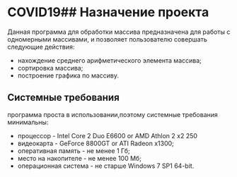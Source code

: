 # COVID19## Назначение проекта
Данная программа для обработки массива предназначена для работы с одномерными массивами, и позволяет пользователю совершать следующие действия:

* нахождение среднего арифметического элемента массива;
* сортировка массива;
* построение графика по массиву.
## Системные требования
программа проста в использовании,поэтому системные требования минимальны:

* процессор - Intel Core 2 Duo E6600 or AMD Athlon 2 x2 250
* видеокарта - GeForce 8800GT or ATI Radeon x1300;
* оперативная память - не менее 1 Гб;
* место на накопителе - не менее 100 Мб;
* операционная система - не старше Windows 7 SP1 64-bit.
